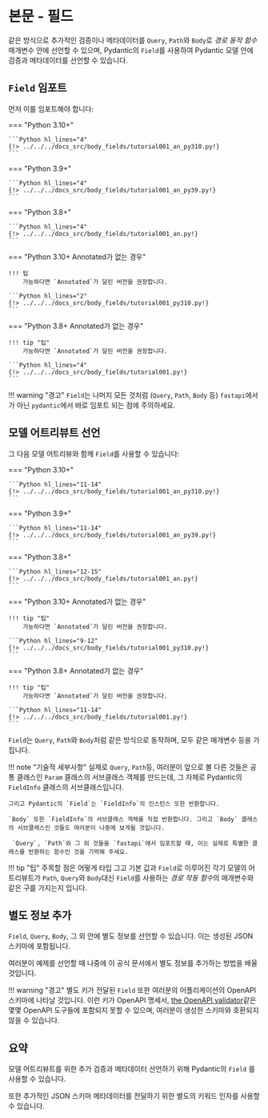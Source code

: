 # 본문 - 필드

같은 방식으로 추가적인 검증이나 메타데이터를 `Query`, `Path`와 `Body`로 *경로 동작 함수* 매개변수 안에 선언할 수 있으며, Pydantic의 `Field`를 사용하여 Pydantic 모델 안에 검증과 메타데이터를 선언할 수 있습니다.

## `Field` 임포트

먼저 이를 임포트해야 합니다:

=== "Python 3.10+"

    ```Python hl_lines="4"
    {!> ../../../docs_src/body_fields/tutorial001_an_py310.py!}
    ```

=== "Python 3.9+"

    ```Python hl_lines="4"
    {!> ../../../docs_src/body_fields/tutorial001_an_py39.py!}
    ```

=== "Python 3.8+"

    ```Python hl_lines="4"
    {!> ../../../docs_src/body_fields/tutorial001_an.py!}
    ```

=== "Python 3.10+ Annotated가 없는 경우"

    !!! 팁
        가능하다면 `Annotated`가 달린 버전을 권장합니다.

    ```Python hl_lines="2"
    {!> ../../../docs_src/body_fields/tutorial001_py310.py!}
    ```

=== "Python 3.8+ Annotated가 없는 경우"

    !!! tip "팁"
        가능하다면 `Annotated`가 달린 버전을 권장합니다.

    ```Python hl_lines="4"
    {!> ../../../docs_src/body_fields/tutorial001.py!}
    ```

!!! warning "경고"
    `Field`는 나머지 모든 것처럼 (`Query`, `Path`, `Body` 등) `fastapi`에서가 아닌 `pydantic`에서 바로 임포트 되는 점에 주의하세요.

## 모델 어트리뷰트 선언

그 다음 모델 어트리뷰와 함께 `Field`를 사용할 수 있습니다:

=== "Python 3.10+"

    ```Python hl_lines="11-14"
    {!> ../../../docs_src/body_fields/tutorial001_an_py310.py!}
    ```

=== "Python 3.9+"

    ```Python hl_lines="11-14"
    {!> ../../../docs_src/body_fields/tutorial001_an_py39.py!}
    ```

=== "Python 3.8+"

    ```Python hl_lines="12-15"
    {!> ../../../docs_src/body_fields/tutorial001_an.py!}
    ```

=== "Python 3.10+ Annotated가 없는 경우"

    !!! tip "팁"
        가능하다면 `Annotated`가 달린 버전을 권장합니다.

    ```Python hl_lines="9-12"
    {!> ../../../docs_src/body_fields/tutorial001_py310.py!}
    ```

=== "Python 3.8+ Annotated가 없는 경우"

    !!! tip "팁"
        가능하다면 `Annotated`가 달린 버전을 권장합니다.

    ```Python hl_lines="11-14"
    {!> ../../../docs_src/body_fields/tutorial001.py!}
    ```

`Field`는 `Query`, `Path`와 `Body`처럼 같은 방식으로 동작하며, 모두 같은 매개변수 등을 가집니다.

!!! note "기술적 세부사항"
    실제로 `Query`, `Path`등, 여러분이 앞으로 볼 다른 것들은 공통 클래스인 `Param` 클래스의 서브클래스 객체를 만드는데, 그 자체로 Pydantic의 `FieldInfo` 클래스의 서브클래스입니다.

    그리고 Pydantic의 `Field`는 `FieldInfo`의 인스턴스 또한 반환합니다.

    `Body` 또한 `FieldInfo`의 서브클래스 객체를 직접 반환합니다. 그리고 `Body` 클래스의 서브클래스인 것들도 여러분이 나중에 보게될 것입니다.

     `Query`, `Path`와 그 외 것들을 `fastapi`에서 임포트할 때, 이는 실제로 특별한 클래스를 반환하는 함수인 것을 기억해 주세요.

!!! tip "팁"
    주목할 점은 어떻게 타입 그고 기본 값과 `Field`로 이루어진 각기 모델의 어트리뷰트가 `Path`, `Query`와 `Body`대신 `Field`를 사용하는 *경로 작동 함수*의 매개변수와 같은 구를 가지는지 입니다.

## 별도 정보 추가

`Field`, `Query`, `Body`, 그 외 안에 별도 정보를 선언할 수 있습니다. 이는 생성된 JSON 스키마에 포함됩니다.

여러분이 예제를 선언할 때 나중에 이 공식 문서에서 별도 정보를 추가하는 방법을 배울 것입니다.

!!! warning "경고"
    별도 키가 전달된 `Field` 또한 여러분의 어플리케이션의 OpenAPI 스키마에 나타날 것입니다.
    이런 키가 OpenAPI 명세서, [the OpenAPI validator](https://validator.swagger.io/)같은 몇몇 OpenAPI 도구들에 포함되지 못할 수 있으며, 여러분이 생성한 스키마와 호환되지 않을 수 있습니다.

## 요약

모델 어트리뷰트를 위한 추가 검증과 메타데이터 선언하기 위해 Pydantic의 `Field` 를 사용할 수 있습니다.

또한 추가적인 JSON 스키마 메타데이터를 전달하기 위한 별도의 키워드 인자를 사용할 수 있습니다.
